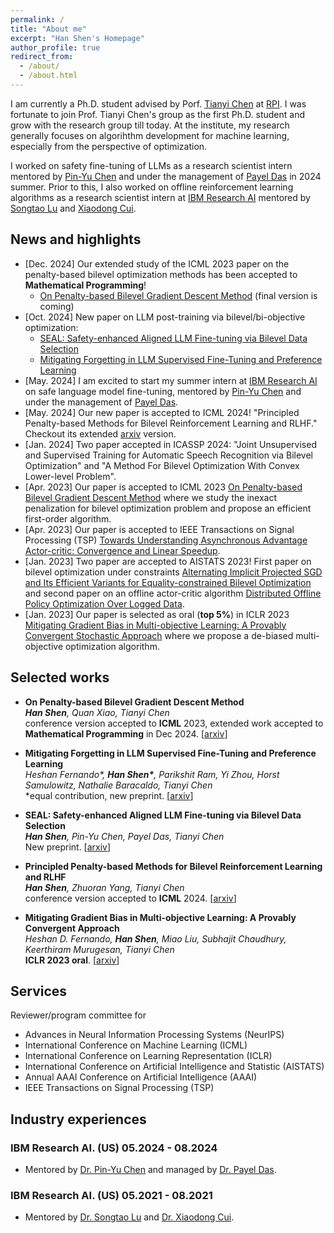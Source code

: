 ```yaml
---
permalink: /
title: "About me"
excerpt: "Han Shen's Homepage"
author_profile: true
redirect_from: 
  - /about/
  - /about.html
---
```



I am currently a Ph.D. student advised by Porf. [Tianyi Chen](https://chentianyi1991.github.io/) at [RPI](https://www.rpi.edu/). I was fortunate to join Prof. Tianyi Chen's group as the first Ph.D. student and grow with the research group till today. At the institute, my research generally focuses on algorihthm development for machine learning, especially from the perspective of optimization.

I worked on safety fine-tuning of LLMs as a research scientist intern mentored by [Pin-Yu Chen](https://sites.google.com/site/pinyuchenpage/) and under the management of [Payel Das](https://scholar.google.com/citations?user=1vs31MgAAAAJ&hl=en) in 2024 summer. 
Prior to this, I also worked on offline reinforcement learning algorithms as a research scientist intern at [IBM Research AI](https://research.ibm.com/artificial-intelligence) mentored by [Songtao Lu](https://sites.google.com/site/lusongtaoee) and [Xiaodong Cui](https://research.ibm.com/people/xiaodong-cui).

<!--
## Research


My research spans the areas of optimization algorithms and machine learning, covering the following topics:

* <b> Bilevel learning </b> Bilevel learning is a general learning framework covering a wide range of topics--adversarial learning, hyper-parameter optimization, meta learning, etc. Our research focuses on the the theory foundation and algorithm design for bilevel training. We aim to advance and improve over the current single-level training paradigm with bilevel training framework.

* <b> Reinforcement learning </b> Solving reinforcement learning problems with both online or offline policy optimization algorithms, along with recent focus on AI alginment with reinforcement learning from human feedback.

* <b> Multi-objective learning </b> Learn multiple things like multiple objective functions, datasets, modalities efficiently.
-->



## News and highlights
* [Dec. 2024] Our extended study of the ICML 2023 paper on the penalty-based bilevel optimization methods has been accepted to <b>Mathematical Programming</b>!
  * [On Penalty-based Bilevel Gradient Descent Method](https://arxiv.org/abs/2302.05185) (final version is coming) 
* [Oct. 2024] New paper on LLM post-training via bilevel/bi-objective optimization:  
  * [SEAL: Safety-enhanced Aligned LLM Fine-tuning via Bilevel Data Selection](https://arxiv.org/abs/2410.07471)
  * [Mitigating Forgetting in LLM Supervised Fine-Tuning and Preference Learning](https://arxiv.org/abs/2410.15483)
* [May. 2024] I am excited to start my summer intern at [IBM Research AI](https://research.ibm.com/artificial-intelligence) on safe language model fine-tuning, mentored by [Pin-Yu Chen](https://sites.google.com/site/pinyuchenpage/) and under the management of [Payel Das](https://scholar.google.com/citations?user=1vs31MgAAAAJ&hl=en).
* [May. 2024] Our new paper is accepted to ICML 2024! "Principled Penalty-based Methods for Bilevel Reinforcement Learning and RLHF." Checkout its extended [arxiv](https://arxiv.org/abs/2402.06886) version.
* [Jan. 2024] Two paper accepted in ICASSP 2024: "Joint Unsupervised and Supervised Training for Automatic Speech Recognition via Bilevel Optimization" and "A Method For Bilevel Optimization With Convex Lower-level Problem".
* [Apr. 2023] Our paper is accepted to ICML 2023 [On Penalty-based Bilevel Gradient Descent Method](https://arxiv.org/abs/2302.05185) where we study the inexact penalization for bilevel optimization problem and propose an efficient first-order algorithm.
* [Apr. 2023] Our paper is accepted to IEEE Transactions on Signal Processing (TSP) [Towards Understanding Asynchronous Advantage Actor-critic: Convergence and Linear Speedup](https://arxiv.org/abs/2012.15511).
* [Jan. 2023] Two paper are accepted to AISTATS 2023! First paper on bilevel optimization under constraints [Alternating Implicit Projected SGD and Its Efficient Variants for Equality-constrained Bilevel Optimization](https://arxiv.org/abs/2211.07096) and second paper on an offline actor-critic algorithm [Distributed Offline Policy Optimization Over Logged Data](https://hanshen95.github.io/).
* [Jan. 2023] Our paper is selected as oral (<b>top 5%</b>) in ICLR 2023 [Mitigating Gradient Bias in Multi-objective Learning: A Provably Convergent Stochastic Approach](https://arxiv.org/abs/2210.12624) where we propose a de-biased multi-objective optimization algorithm.

<!-- <font color="gray"> </font> -->




## Selected works

* <b>On Penalty-based Bilevel Gradient Descent Method</b>\
*<b>Han Shen</b>, Quan Xiao, Tianyi Chen*\
conference version accepted to <b>ICML</b> 2023, extended work accepted to <b>Mathematical Programming</b> in Dec 2024. [[arxiv](https://arxiv.org/abs/2302.05185)]

* <b>Mitigating Forgetting in LLM Supervised Fine-Tuning and Preference Learning</b>\
  *Heshan Fernando\*, <b>Han Shen\*</b>, Parikshit Ram, Yi Zhou, Horst Samulowitz, Nathalie Baracaldo, Tianyi Chen*\
  \*equal contribution, new preprint. [[arxiv](https://arxiv.org/abs/2410.15483)]
  
* <b>SEAL: Safety-enhanced Aligned LLM Fine-tuning via Bilevel Data Selection</b>\
  *<b>Han Shen</b>, Pin-Yu Chen, Payel Das, Tianyi Chen*\
  New preprint. [[arxiv](https://arxiv.org/abs/2410.07471)]
  
* <b>Principled Penalty-based Methods for Bilevel Reinforcement Learning and RLHF</b>\
*<b>Han Shen</b>, Zhuoran Yang, Tianyi Chen*\
conference version accepted to <b>ICML</b> 2024. [[arxiv](https://arxiv.org/abs/2402.06886)]

* <b>Mitigating Gradient Bias in Multi-objective Learning: A Provably Convergent Approach</b>\
*Heshan D. Fernando, <b>Han Shen</b>, Miao Liu, Subhajit Chaudhury, Keerthiram Murugesan, Tianyi Chen*\
<b>ICLR 2023 oral</b>. [[arxiv](https://arxiv.org/abs/2210.12624)]

<!--
## Under Review or Preprint Version <!-- Submitted for Publications
-->


<!--
## Efficient Training Projects

* (Leader/Co-leader) <b>Prompt Transferability</b>. This system assists users in building a prompt bank, allowing them to save well-trained prompts. It also enables swift access and reuse of these prompts whenever the user requires them on unseen tasks and heterogeneous models.

[![Readme Card](https://github-readme-stats.vercel.app/api/pin/?username=thunlp&repo=Prompt-Transferability)](https://github.com/thunlp/Prompt-Transferability)


## Agents Projects

* (Leader/Co-leader) <b>AgentVerse</b>. AgentVerse provides a framework that streamlines the process of developing custom multi-agent systems using LLMs in user-defined environments. This facilitates the design of more efficient multi-agent systems that can be applied to real-world applications. [[Youtube1](https://www.youtube.com/watch?v=37vcapVCcbM)], [[Youtube2](https://www.youtube.com/watch?v=cbqE6PC9fGQ&t=512s)]

[![Readme Card](https://github-readme-stats.vercel.app/api/pin/?username=OpenBMB&repo=AgentVerse)](https://github.com/OpenBMB/AgentVerse)


* (Member) <b>XAgent</b>. XAgent makes more effective decisions and execute efficient actions to accomplish tasks with an unprecedented degree of autonomy. [[Youtube1](https://www.youtube.com/watch?v=X6dna0O6pCw)], [[Youtube2](https://www.youtube.com/watch?v=LOLRYnQSyC4)]

[![Readme Card](https://github-readme-stats.vercel.app/api/pin/?username=OpenBMB&repo=XAgent)](https://github.com/OpenBMB/XAgent)


* (Member) <b>ChatDev</b>. ChatDev creates customized software using natural language idea through LLM-powered multi-agent collaboration. [[Youtube1](https://www.youtube.com/watch?v=yoAWsIfEzCw)], [[Youtube2](https://www.youtube.com/watch?v=QPBmsgGufXE)]

[![Readme Card](https://github-readme-stats.vercel.app/api/pin/?username=OpenBMB&repo=ChatDev)](https://github.com/OpenBMB/ChatDev)


* (Member) <b>Tool Learning</b>. Tool learning for LLMs, open-source solutions of ChatGPT-Plugins.
  
[![Readme Card](https://github-readme-stats.vercel.app/api/pin/?username=OpenBMB&repo=BMTools)](https://github.com/OpenBMB/BMTools)
-->

<!--
## Teaching
* [Jul. 2022] 
-->




## Services
Reviewer/program committee for
* Advances in Neural Information Processing Systems (NeurIPS)
* International Conference on Machine Learning (ICML) 
* International Conference on Learning Representation (ICLR) 
* International Conference on Artificial Intelligence and Statistic (AISTATS)
* Annual AAAI Conference on Artificial Intelligence (AAAI)
* IEEE Transactions on Signal Processing (TSP)




## Industry experiences

### IBM Research AI. (US) 05.2024 - 08.2024

* Mentored by [Dr. Pin-Yu Chen](https://sites.google.com/site/pinyuchenpage/) and managed by [Dr. Payel Das](https://scholar.google.com/citations?user=1vs31MgAAAAJ&hl=en).

### IBM Research AI. (US) 05.2021 - 08.2021

* Mentored by [Dr. Songtao Lu](https://sites.google.com/site/lusongtaoee) and [Dr. Xiaodong Cui](https://research.ibm.com/people/xiaodong-cui).



